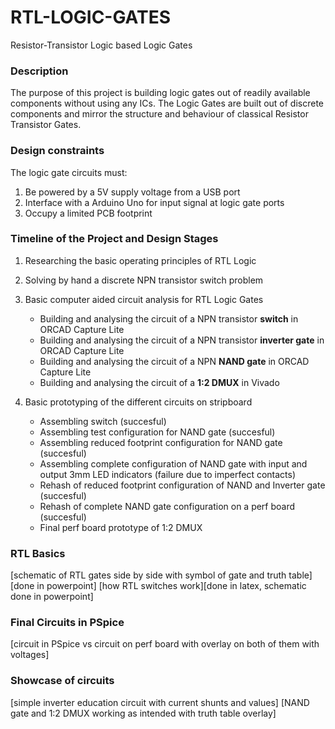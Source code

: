 # RTL-LOGIC-GATES
Resistor-Transistor Logic based Logic Gates

### Description
The purpose of this project is building logic gates out of readily available components without using any ICs. The Logic Gates are built out of discrete components and mirror the structure and behaviour of classical Resistor Transistor Gates.

### Design constraints
The logic gate circuits must:
1.  Be powered by a 5V supply voltage from a USB port
2.  Interface with a Arduino Uno for input signal at logic gate ports
3.  Occupy a limited PCB footprint 

### Timeline of the Project and Design Stages

1.  Researching the basic operating principles of RTL Logic
2.  Solving by hand a discrete NPN transistor switch problem 

3.  Basic computer aided circuit analysis for RTL Logic Gates
    * Building and analysing the circuit of a NPN transistor **switch** in ORCAD Capture Lite
    * Building and analysing the circuit of a NPN transistor **inverter gate** in ORCAD Capture Lite
    * Building and analysing the circuit of a NPN **NAND gate** in ORCAD Capture Lite
    * Building and analysing the circuit of a **1:2 DMUX** in Vivado
    
4.  Basic prototyping of the different circuits on stripboard
    * Assembling switch (succesful)
    * Assembling test configuration for NAND gate (succesful)
    * Assembling reduced footprint configuration for NAND gate (succesful)
    * Assembling complete configuration of NAND gate with input and output 3mm LED indicators (failure due to imperfect contacts)
    * Rehash of reduced footprint configuration of NAND and Inverter gate (succesful)
    * Rehash of complete NAND gate configuration on a perf board (succesful)
    * Final perf board prototype of 1:2 DMUX 


### RTL Basics
[schematic of RTL gates side by side with symbol of gate and truth table][done in powerpoint]
[how RTL switches work][done in latex, schematic done in powerpoint]

### Final Circuits in PSpice
[circuit in PSpice vs circuit on perf board with overlay on both of them with voltages]

### Showcase of circuits 
[simple inverter education circuit with current shunts and values]
[NAND gate and 1:2 DMUX working as intended with truth table overlay]
